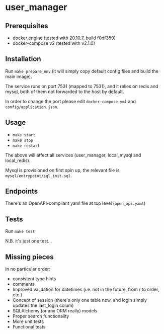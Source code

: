 # user_manager

## Prerequisites
* docker engine (tested with 20.10.7, build f0df350)
* docker-compose v2 (tested with v2.1.0)

## Installation
Run `make prepare_env` (it will simply copy default config files and build the main image).

The service runs on port 7531 (mapped to 7531), and it relies on redis and mysql, both of them not forwarded to the host by default.

In order to change the port please edit `docker-compose.yml` and `config/application.json`.

## Usage
* `make start`
* `make stop`
* `make restart`

The above will affect all services (user_manager, local_mysql and local_redis).

Mysql is provisioned on first spin up, the relevant file is `mysql/entrypoint/sql_init.sql`.

## Endpoints
There's an OpenAPI-compliant yaml file at top level (`open_api.yaml`)

## Tests
Run `make test`

N.B. it's just one test...

## Missing pieces
In no particular order:
* consistent type hints
* comments
* Improved validation for datetimes (i.e. not in the future, from / to order, etc.)
* Concept of session (there's only one table now, and login simply updates the last_login colum)
* SQLAlchemy (or any ORM really) models
* Proper search functionality
* More unit tests
* Functional tests

